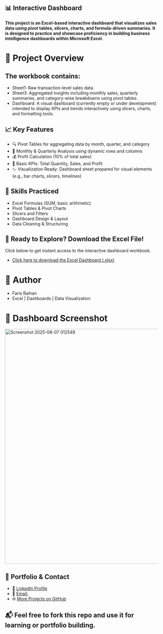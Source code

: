 ## 📊 Interactive Dashboard
#### This project is an Excel-based interactive dashboard that visualizes sales data using pivot tables, slicers, charts, and formula-driven summaries. It is designed to practice and showcase proficiency in building business intelligence dashboards within Microsoft Excel.

# 📁 Project Overview
## The workbook contains:
- Sheet1: Raw transaction-level sales data.
- Sheet3: Aggregated insights including monthly sales, quarterly summaries, and category-wise breakdowns using pivot tables.
- Dashboard: A visual dashboard (currently empty or under development) intended to display KPIs and trends interactively using slicers, charts, and formatting tools.

## 📈 Key Features
- 🔍 Pivot Tables for aggregating data by month, quarter, and category
- 📅 Monthly & Quarterly Analysis using dynamic rows and columns
- 💰 Profit Calculation (10% of total sales)
- 🧠 Basic KPIs: Total Quantity, Sales, and Profit
- 📉 Visualization Ready: Dashboard sheet prepared for visual elements (e.g., bar charts, slicers, timelines)

## 📌 Skills Practiced
- Excel Formulas (SUM, basic arithmetic)
- Pivot Tables & Pivot Charts
- Slicers and Filters
- Dashboard Design & Layout
- Data Cleaning & Structuring

## 🚀 Ready to Explore? Download the Excel File!
Click below to get instant access to the interactive dashboard workbook.
- [Click here to download the Excel Dashboard (.xlsx)](https://github.com/your-username/your-repo-name/raw/main/Interactive%20Dashboard.xlsx)

# 📌 Author
- Faris Raihan
- Excel | Dashboards | Data Visualization
  
# 📸 Dashboard Screenshot
<img width="1470" height="772" alt="Screenshot 2025-08-07 012549" src="https://github.com/user-attachments/assets/5424e2e6-a9e5-40b5-914f-9882c127e91f" />


## 🔗 Portfolio & Contact
- 💼 [LinkedIn Profile](https://www.linkedin.com/in/faris-raihan-70b916329/)
- 📧 [Email:](farisraihan777@gmail.com)
- 🌐 [More Projects on GitHub](https://github.com/Farisraihan777)


## 📬 Feel free to fork this repo and use it for learning or portfolio building.
